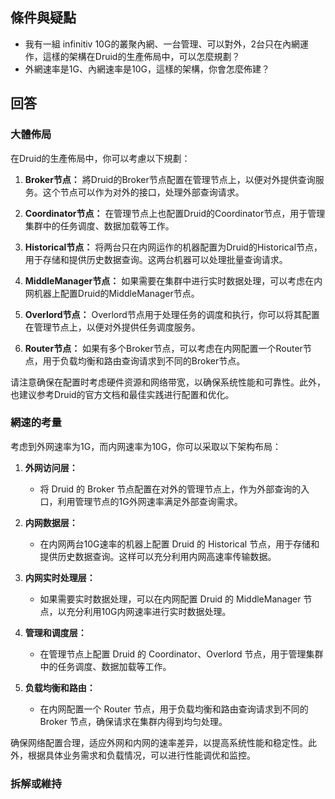 
## 條件與疑點

- 我有一組 infinitiv 10G的叢聚內網、一台管理、可以對外，2台只在內網運作，這樣的架構在Druid的生產佈局中，可以怎麼規劃？
- 外網速率是1G、內網速率是10G，這樣的架構，你會怎麼佈建？

## 回答

### 大體佈局

在Druid的生產佈局中，你可以考慮以下規劃：

1. **Broker节点：** 將Druid的Broker节点配置在管理节点上，以便对外提供查询服务。这个节点可以作为对外的接口，处理外部查询请求。

2. **Coordinator节点：** 在管理节点上也配置Druid的Coordinator节点，用于管理集群中的任务调度、数据加载等工作。

3. **Historical节点：** 将两台只在内网运作的机器配置为Druid的Historical节点，用于存储和提供历史数据查询。这两台机器可以处理批量查询请求。

4. **MiddleManager节点：** 如果需要在集群中进行实时数据处理，可以考虑在内网机器上配置Druid的MiddleManager节点。

5. **Overlord节点：** Overlord节点用于处理任务的调度和执行，你可以将其配置在管理节点上，以便对外提供任务调度服务。

6. **Router节点：** 如果有多个Broker节点，可以考虑在内网配置一个Router节点，用于负载均衡和路由查询请求到不同的Broker节点。

请注意确保在配置时考虑硬件资源和网络带宽，以确保系统性能和可靠性。此外，也建议参考Druid的官方文档和最佳实践进行配置和优化。

### 網速的考量

考虑到外网速率为1G，而内网速率为10G，你可以采取以下架构布局：

1. **外网访问层：**
   - 将 Druid 的 Broker 节点配置在对外的管理节点上，作为外部查询的入口，利用管理节点的1G外网速率满足外部查询需求。

2. **内网数据层：**
   - 在内网两台10G速率的机器上配置 Druid 的 Historical 节点，用于存储和提供历史数据查询。这样可以充分利用内网高速率传输数据。

3. **内网实时处理层：**
   - 如果需要实时数据处理，可以在内网配置 Druid 的 MiddleManager 节点，以充分利用10G内网速率进行实时数据处理。

4. **管理和调度层：**
   - 在管理节点上配置 Druid 的 Coordinator、Overlord 节点，用于管理集群中的任务调度、数据加载等工作。

5. **负载均衡和路由：**
   - 在内网配置一个 Router 节点，用于负载均衡和路由查询请求到不同的 Broker 节点，确保请求在集群内得到均匀处理。

确保网络配置合理，适应外网和内网的速率差异，以提高系统性能和稳定性。此外，根据具体业务需求和负载情况，可以进行性能调优和监控。

### 拆解或維持


